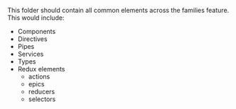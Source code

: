 This folder should contain all common elements across the families feature. This would include:
- Components
- Directives
- Pipes
- Services
- Types
- Redux elements
  - actions
  - epics
  - reducers
  - selectors